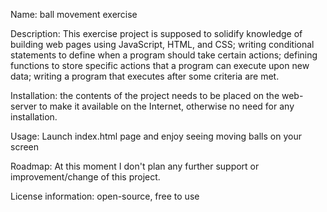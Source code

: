 Name: ball movement exercise

Description: 
This exercise project is supposed to solidify knowledge of building web pages using JavaScript, HTML, and CSS;
writing conditional statements to define when a program should take certain actions;
defining functions to store specific actions that a program can execute upon new data;
writing a program that executes after some criteria are met.

Installation: the contents of the project needs to be placed on the web-server to make it available on the Internet, otherwise no need for any installation.

Usage: Launch index.html page and enjoy seeing moving balls on your screen

Roadmap: At this moment I don't plan any further support or improvement/change of this project. 

License information: open-source, free to use
